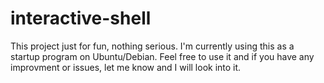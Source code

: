 # interactive-shell

This project just for fun, nothing serious. 
I'm currently using this as a startup program on Ubuntu/Debian.
Feel free to use it and if you have any improvment or issues, let me know and I will look into it.
